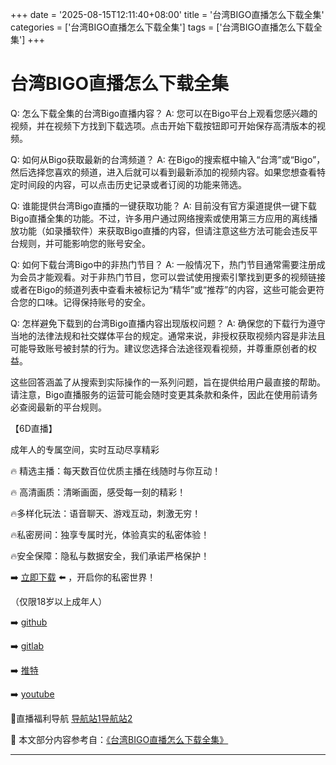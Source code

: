 +++
date = '2025-08-15T12:11:40+08:00'
title = '台湾BIGO直播怎么下载全集'
categories = ['台湾BIGO直播怎么下载全集']
tags = ['台湾BIGO直播怎么下载全集']
+++

# 台湾BIGO直播怎么下载全集

Q: 怎么下载全集的台湾Bigo直播内容？
A: 您可以在Bigo平台上观看您感兴趣的视频，并在视频下方找到下载选项。点击开始下载按钮即可开始保存高清版本的视频。

Q: 如何从Bigo获取最新的台湾频道？
A: 在Bigo的搜索框中输入“台湾”或“Bigo”，然后选择您喜欢的频道，进入后就可以看到最新添加的视频内容。如果您想查看特定时间段的内容，可以点击历史记录或者订阅的功能来筛选。

Q: 谁能提供台湾Bigo直播的一键获取功能？
A: 目前没有官方渠道提供一键下载Bigo直播全集的功能。不过，许多用户通过网络搜索或使用第三方应用的离线播放功能（如录播软件）来获取Bigo直播的内容，但请注意这些方法可能会违反平台规则，并可能影响您的账号安全。

Q: 如何下载台湾Bigo中的非热门节目？
A: 一般情况下，热门节目通常需要注册成为会员才能观看。对于非热门节目，您可以尝试使用搜索引擎找到更多的视频链接或者在Bigo的频道列表中查看未被标记为“精华”或“推荐”的内容，这些可能会更符合您的口味。记得保持账号的安全。

Q: 怎样避免下载到的台湾Bigo直播内容出现版权问题？
A: 确保您的下载行为遵守当地的法律法规和社交媒体平台的规定。通常来说，非授权获取视频内容是非法且可能导致账号被封禁的行为。建议您选择合法途径观看视频，并尊重原创者的权益。

这些回答涵盖了从搜索到实际操作的一系列问题，旨在提供给用户最直接的帮助。请注意，Bigo直播服务的运营可能会随时变更其条款和条件，因此在使用前请务必查阅最新的平台规则。

【6D直播】

 成年人的专属空间，实时互动尽享精彩

🔥 精选主播：每天数百位优质主播在线随时与你互动！

🔥 高清画质：清晰画面，感受每一刻的精彩！

🔥多样化玩法：语音聊天、游戏互动，刺激无穷！

🔥私密房间：独享专属时光，体验真实的私密体验！

🔥安全保障：隐私与数据安全，我们承诺严格保护！

➡️ [立即下载](https://down123.s3.ap-east-1.amazonaws.com/down/down.html?channelCode=blog) ⬅️ ，开启你的私密世界！

 （仅限18岁以上成年人）

➡️ [github](https://aldult-live.github.io/)

➡️ [gitlab](https://seo-09598d.gitlab.io/)

➡️ [推特](https://x.com/wegame33)

➡️ [youtube](https://www.youtube.com/@6Dlive)

🔞直播福利导航   [导航站1](https://webstack-86085a.gitlab.io/)[导航站2](https://onlygit123-2.github.io/)

📘 本文部分内容参考自：[《台湾BIGO直播怎么下载全集》](https://webstack-hugo-13.pages.dev/)

---
